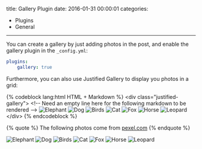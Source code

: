 title: Gallery Plugin
date: 2016-01-31 00:00:01
categories:
- Plugins
- General
---

You can create a gallery by just adding photos in the post, and enable the gallery plugin in the `_config.yml`:

```yml
plugins:
    gallery: true
```
<!-- more -->

Furthermore, you can also use Justified Gallery to display you photos in a grid:

{% codeblock lang:html HTML + Markdown %}
&lt;div class="justified-gallery"&gt;
&lt;!-- Need an empty line here for the following markdown to be rendered -->
![Elephant](/hexo-theme-icarus/gallery/animals/elephant.jpeg)
![Dog](/hexo-theme-icarus/gallery/animals/dog.jpeg)
![Birds](/hexo-theme-icarus/gallery/animals/birds.jpeg)
![Cat](/hexo-theme-icarus/gallery/animals/cat.jpeg)
![Fox](/hexo-theme-icarus/gallery/animals/fox.jpeg)
![Horse](/hexo-theme-icarus/gallery/animals/horse.jpeg)
![Leopard](/hexo-theme-icarus/gallery/animals/leopard.jpeg)
&lt;/div&gt;
{% endcodeblock %}

{% quote %}
The following photos come from <a href="https://www.pexels.com">pexel.com</a>
{% endquote %}

<div class="justified-gallery">

![Elephant](/hexo-theme-icarus/gallery/animals/elephant.jpeg)
![Dog](/hexo-theme-icarus/gallery/animals/dog.jpeg)
![Birds](/hexo-theme-icarus/gallery/animals/birds.jpeg)
![Cat](/hexo-theme-icarus/gallery/animals/cat.jpeg)
![Fox](/hexo-theme-icarus/gallery/animals/fox.jpeg)
![Horse](/hexo-theme-icarus/gallery/animals/horse.jpeg)
![Leopard](/hexo-theme-icarus/gallery/animals/leopard.jpeg)
</div>